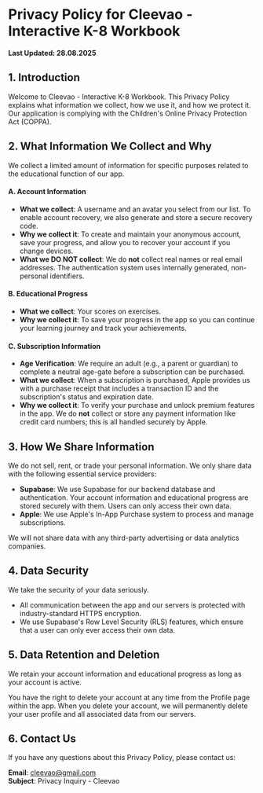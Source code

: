 # Privacy Policy for Cleevao - Interactive K-8 Workbook

**Last Updated: 28.08.2025**

## 1. Introduction

Welcome to Cleevao - Interactive K-8 Workbook. This Privacy Policy explains what information we collect, how we use it, and how we protect it. Our application is complying with the Children's Online Privacy Protection Act (COPPA).


## 2. What Information We Collect and Why

We collect a limited amount of information for specific purposes related to the educational function of our app.

#### A. Account Information

- **What we collect**: A username and an avatar you select from our list. To enable account recovery, we also generate and store a secure recovery code.
- **Why we collect it**: To create and maintain your anonymous account, save your progress, and allow you to recover your account if you change devices.
- **What we DO NOT collect**: We do **not** collect real names or real email addresses. The authentication system uses internally generated, non-personal identifiers.

#### B. Educational Progress

- **What we collect**: Your scores on exercises.
- **Why we collect it**: To save your progress in the app so you can continue your learning journey and track your achievements.

#### C. Subscription Information

- **Age Verification**: We require an adult (e.g., a parent or guardian) to complete a neutral age-gate before a subscription can be purchased.
- **What we collect**: When a subscription is purchased, Apple provides us with a purchase receipt that includes a transaction ID and the subscription's status and expiration date.
- **Why we collect it**: To verify your purchase and unlock premium features in the app. We do **not** collect or store any payment information like credit card numbers; this is all handled securely by Apple.


## 3. How We Share Information

We do not sell, rent, or trade your personal information. We only share data with the following essential service providers:

- **Supabase**: We use Supabase for our backend database and authentication. Your account information and educational progress are stored securely with them. Users can only access their own data.
- **Apple**: We use Apple's In-App Purchase system to process and manage subscriptions.

We will not share data with any third-party advertising or data analytics companies.


## 4. Data Security

We take the security of your data seriously.

- All communication between the app and our servers is protected with industry-standard HTTPS encryption.
- We use Supabase's Row Level Security (RLS) features, which ensure that a user can only ever access their own data.


## 5. Data Retention and Deletion

We retain your account information and educational progress as long as your account is active.

You have the right to delete your account at any time from the Profile page within the app. When you delete your account, we will permanently delete your user profile and all associated data from our servers.


## 6. Contact Us

If you have any questions about this Privacy Policy, please contact us:

**Email**: cleevao@gmail.com  
**Subject**: Privacy Inquiry - Cleevao
